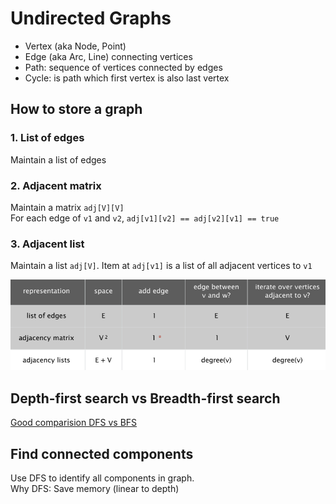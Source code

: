 # Undirected Graphs

  - Vertex (aka Node, Point)  
  - Edge (aka Arc, Line) connecting vertices  
  - Path: sequence of vertices connected by edges  
  - Cycle: is path which first vertex is also last vertex  

## How to store a graph

### 1. List of edges  
Maintain a list of edges  

### 2. Adjacent matrix
Maintain a matrix `adj[V][V]`  
For each edge of `v1` and `v2`, `adj[v1][v2] == adj[v2][v1] == true`  

### 3. Adjacent list
Maintain a list `adj[V]`. Item at `adj[v1]` is a list of all adjacent vertices to `v1`  

![](docs/graph-representation.png)

## Depth-first search vs Breadth-first search  

[Good comparision DFS vs BFS](https://www.thecrazyprogrammer.com/2017/06/difference-between-bfs-and-dfs.html)

## Find connected components  
Use DFS to identify all components in graph.  
Why DFS: Save memory (linear to depth)  